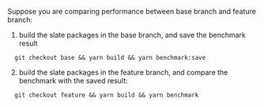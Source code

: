 Suppose you are comparing performance between base branch and feature branch:
1. build the slate packages in the base branch, and save the benchmark result
```
  git checkout base && yarn build && yarn benchmark:save
```
2. build the slate packages in the feature branch, and compare the benchmark with the saved result:
```
  git checkout feature && yarn build && yarn benchmark
```

